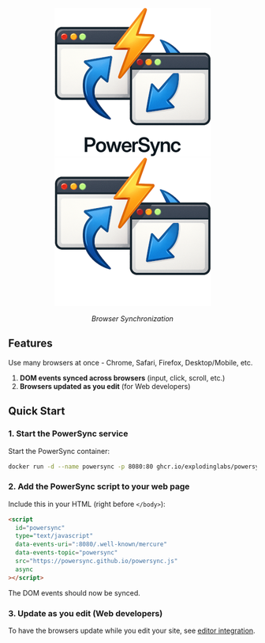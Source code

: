 <p align="center">
  <img alt="Logo" height="300" src="https://github.com/explodinglabs/powersync/blob/main/.images/logo-light.png?raw=true#gh-light-mode-only" />
  <img alt="Logo" height="300" src="https://github.com/explodinglabs/powersync/blob/main/.images/logo-dark.png?raw=true#gh-dark-mode-only" />
</p>

<p align="center">
  <i>Browser Synchronization</i>
</p>

## Features

Use many browsers at once - Chrome, Safari, Firefox, Desktop/Mobile, etc.

1. **DOM events synced across browsers** (input, click, scroll, etc.)
2. **Browsers updated as you edit** (for Web developers)

## Quick Start

### 1. Start the PowerSync service

Start the PowerSync container:

```sh
docker run -d --name powersync -p 8080:80 ghcr.io/explodinglabs/powersync
```

### 2. Add the PowerSync script to your web page

Include this in your HTML (right before `</body>`):

```html
<script
  id="powersync"
  type="text/javascript"
  data-events-uri=":8080/.well-known/mercure"
  data-events-topic="powersync"
  src="https://powersync.github.io/powersync.js"
  async
></script>
```

The DOM events should now be synced.

### 3. Update as you edit (Web developers)

To have the browsers update while you edit your site, see [editor
integration]().
